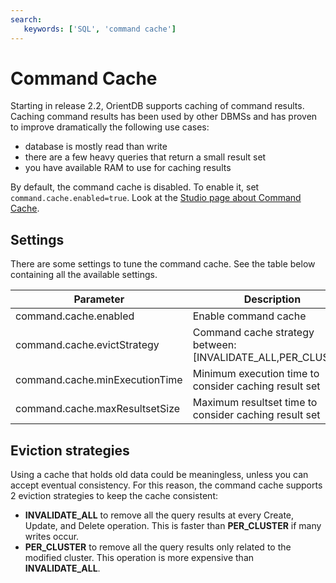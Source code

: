 ```yaml
---
search:
   keywords: ['SQL', 'command cache']
---
```


# Command Cache

Starting in release 2.2, OrientDB supports caching of command results. Caching command results has been used by other DBMSs and has proven to improve dramatically the following use cases:
- database is mostly read than write
- there are a few heavy queries that return a small result set
- you have available RAM to use for caching results

By default, the command cache is disabled. To enable it, set `command.cache.enabled=true`. Look at the [Studio page about Command Cache](Studio-Query-Profiler.md#command-cache).

## Settings

There are some settings to tune the command cache. See the table below containing all the available settings.

|Parameter|Description|Type|Default value|
|---------|-----------|----|-------------|
|command.cache.enabled|Enable command cache|Boolean|false|
|command.cache.evictStrategy|Command cache strategy between: [INVALIDATE_ALL,PER_CLUSTER]|String.class|PER_CLUSTER|
|command.cache.minExecutionTime|Minimum execution time to consider caching result set|Integer.class|10|
|command.cache.maxResultsetSize|Maximum resultset time to consider caching result set|Integer|500|

## Eviction strategies

Using a cache that holds old data could be meaningless, unless you can accept eventual consistency. For this reason, the command cache supports 2 eviction strategies to keep the cache consistent:
- **INVALIDATE_ALL** to remove all the query results at every Create, Update, and Delete operation. This is faster than **PER_CLUSTER** if many writes occur.
- **PER_CLUSTER** to remove all the query results only related to the modified cluster. This operation is more expensive than **INVALIDATE_ALL**.

